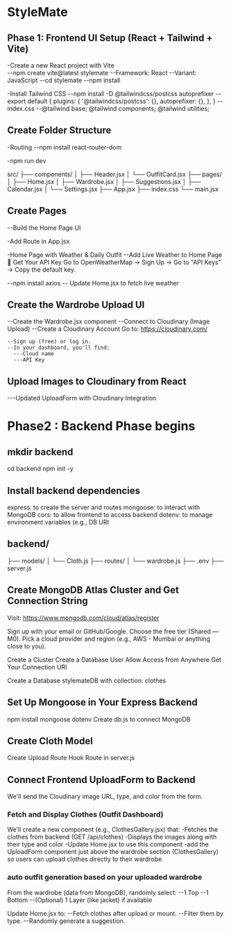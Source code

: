 # StyleMate

## Phase 1: Frontend UI Setup (React + Tailwind + Vite)
   -Create a new React project with Vite      
   --npm create vite@latest stylemate
   --Framework: React
   --Variant: JavaScript
   --cd stylemate
   --npm install

  -Install Tailwind CSS
  --npm install -D @tailwindcss/postcss autoprefixer
  --export default {
   plugins: {
    '@tailwindcss/postcss': {},
    autoprefixer: {},
   },
  }
   --index.css
   --@tailwind base;
     @tailwind components;
     @tailwind utilities;


## Create Folder Structure

 -Routing
 --npm install react-router-dom

 -npm run dev

  src/
  ├── components/
  │   ├── Header.jsx
  │   └── OutfitCard.jsx
  ├── pages/
  │   ├── Home.jsx
  │   ├── Wardrobe.jsx
  │   ├── Suggestions.jsx
  │   ├── Calendar.jsx
  │   └── Settings.jsx
  ├── App.jsx 
  ├── index.css
  └── main.jsx

## Create Pages
  --Build the Home Page UI

  -Add Route in App.jsx

  -Home Page with Weather & Daily Outfit
  --Add Live Weather to Home Page
     🔑 Get Your API Key
      Go to OpenWeatherMap → Sign Up → Go to "API Keys" → Copy the default key.

  --npm install axios
  -- Update Home.jsx to fetch live weather

## Create the Wardrobe Upload UI
  --Create the Wardrobe.jsx component
  --Connect to Cloudinary (Image Upload)
  --Create a Cloudinary Account
    Go to: https://cloudinary.com/

    --Sign up (free) or log in.
    --In your dashboard, you'll find:
      ---Cloud name
      ---API Key

## Upload Images to Cloudinary from React
 ---Updated UploadForm with Cloudinary Integration


# Phase2 : Backend Phase begins
## mkdir backend
  cd backend
  npm init -y

## Install backend dependencies
   express: to create the server and routes
   mongoose: to interact with MongoDB
   cors: to allow frontend to access backend
   dotenv: to manage environment variables (e.g., DB URI
 
## backend/
├── models/
│   └── Cloth.js
├── routes/
│   └── wardrobe.js
├── .env
├── server.js
 
## Create MongoDB Atlas Cluster and Get Connection String
   Visit: https://www.mongodb.com/cloud/atlas/register

   Sign up with your email or GitHub/Google.
   Choose the free tier (Shared — M0).
   Pick a cloud provider and region (e.g., AWS - Mumbai or anything close to you).

  Create a Cluster
  Create a Database User
   Allow Access from Anywhere
  Get Your Connection URI

   Create a Database stylemateDB with collection: clothes

## Set Up Mongoose in Your Express Backend
   npm install mongoose dotenv
   Create db.js to connect MongoDB

## Create Cloth Model
   Create Upload Route
   Hook Route in server.js

## Connect Frontend UploadForm to Backend
  We'll send the Cloudinary image URL, type, and color from the form.   

### Fetch and Display Clothes (Outfit Dashboard)
  We’ll create a new component (e.g., ClothesGallery.jsx) that:
  -Fetches the clothes from  backend (GET /api/clothes)
  -Displays the images along with their type and color
  -Update Home.jsx to use this component
  -add the UploadForm component just above the wardrobe section (ClothesGallery) so users can upload clothes directly to their wardrobe.

### auto outfit generation based on your uploaded wardrobe
 From the wardrobe (data from MongoDB), randomly select:
 --1 Top
 --1 Bottom
 --(Optional) 1 Layer (like jacket) if available

 Update Home.jsx to:
 --Fetch clothes after upload or mount.
 --Filter them by type.
 --Randomly generate a suggestion.
 